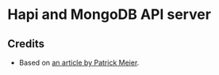 # Hapi and MongoDB API server

## Credits

* Based on [an article by Patrick Meier](https://patrick-meier.io/build-a-restful-api-using-hapi-js-and-mongodb/).
